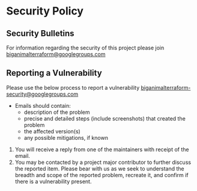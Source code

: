 # Security Policy

## Security Bulletins

For information regarding the security of this project please join biganimalterraform@googlegroups.com

## Reporting a Vulnerability

Please use the below process to report a vulnerability biganimalterraform-security@googlegroups.com

* Emails should contain:
  * description of the problem
  * precise and detailed steps (include screenshots) that created the problem
  * the affected version(s)
  * any possible mitigations, if known

1. You will receive a reply from one of the maintainers with receipt of the email.
1. You may be contacted by a project major contributor to further discuss the reported item.
   Please bear with us as we seek to understand the breadth and scope of the
   reported problem, recreate it, and confirm if there is a vulnerability
   present.

